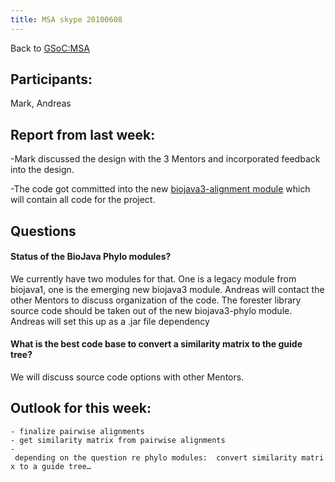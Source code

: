 ```yaml
---
title: MSA skype 20100608
---
```


Back to <GSoC:MSA>

Participants:
-------------

Mark, Andreas

Report from last week:
----------------------

-Mark discussed the design with the 3 Mentors and incorporated feedback
into the design.

-The code got committed into the new [biojava3-alignment
module](http://github.com/biojava/biojava/tree/master/biojava3-alignment/)
which will contain all code for the project.

Questions
---------

#### Status of the BioJava Phylo modules?

We currently have two modules for that. One is a legacy module from
biojava1, one is the emerging new biojava3 module. Andreas will contact
the other Mentors to discuss organization of the code. The forester
library source code should be taken out of the new biojava3-phylo
module. Andreas will set this up as a .jar file dependency

#### What is the best code base to convert a similarity matrix to the guide tree?

We will discuss source code options with other Mentors.

Outlook for this week:
----------------------

`- finalize pairwise alignments`  
`- get similarity matrix from pairwise alignments`  
`- depending on the question re phylo modules:  convert similarity matrix to a guide tree…`
